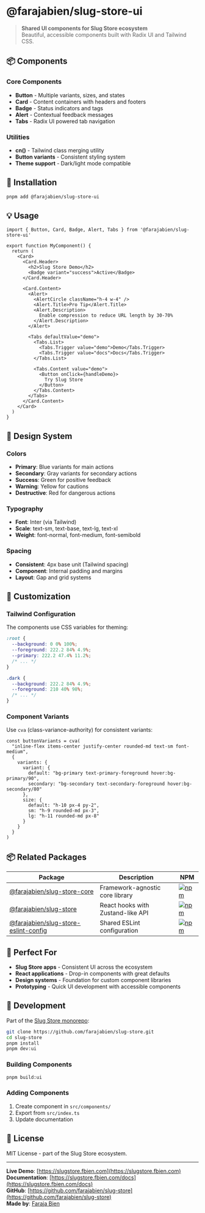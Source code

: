# @farajabien/slug-store-ui

> **Shared UI components for Slug Store ecosystem**  
> Beautiful, accessible components built with Radix UI and Tailwind CSS.

## 📦 Components

### Core Components
- **Button** - Multiple variants, sizes, and states
- **Card** - Content containers with headers and footers  
- **Badge** - Status indicators and tags
- **Alert** - Contextual feedback messages
- **Tabs** - Radix UI powered tab navigation

### Utilities
- **cn()** - Tailwind class merging utility
- **Button variants** - Consistent styling system
- **Theme support** - Dark/light mode compatible

## 🚀 Installation

```bash
pnpm add @farajabien/slug-store-ui
```

## 💡 Usage

```tsx
import { Button, Card, Badge, Alert, Tabs } from '@farajabien/slug-store-ui'

export function MyComponent() {
  return (
    <Card>
      <Card.Header>
        <h2>Slug Store Demo</h2>
        <Badge variant="success">Active</Badge>
      </Card.Header>
      
      <Card.Content>
        <Alert>
          <AlertCircle className="h-4 w-4" />
          <Alert.Title>Pro Tip</Alert.Title>
          <Alert.Description>
            Enable compression to reduce URL length by 30-70%
          </Alert.Description>
        </Alert>
        
        <Tabs defaultValue="demo">
          <Tabs.List>
            <Tabs.Trigger value="demo">Demo</Tabs.Trigger>
            <Tabs.Trigger value="docs">Docs</Tabs.Trigger>
          </Tabs.List>
          
          <Tabs.Content value="demo">
            <Button onClick={handleDemo}>
              Try Slug Store
            </Button>
          </Tabs.Content>
        </Tabs>
      </Card.Content>
    </Card>
  )
}
```

## 🎨 Design System

### Colors
- **Primary**: Blue variants for main actions
- **Secondary**: Gray variants for secondary actions  
- **Success**: Green for positive feedback
- **Warning**: Yellow for cautions
- **Destructive**: Red for dangerous actions

### Typography
- **Font**: Inter (via Tailwind)
- **Scale**: text-sm, text-base, text-lg, text-xl
- **Weight**: font-normal, font-medium, font-semibold

### Spacing
- **Consistent**: 4px base unit (Tailwind spacing)
- **Component**: Internal padding and margins
- **Layout**: Gap and grid systems

## 🔧 Customization

### Tailwind Configuration
The components use CSS variables for theming:

```css
:root {
  --background: 0 0% 100%;
  --foreground: 222.2 84% 4.9%;
  --primary: 222.2 47.4% 11.2%;
  /* ... */
}

.dark {
  --background: 222.2 84% 4.9%;
  --foreground: 210 40% 98%;
  /* ... */
}
```

### Component Variants
Use `cva` (class-variance-authority) for consistent variants:

```tsx
const buttonVariants = cva(
  "inline-flex items-center justify-center rounded-md text-sm font-medium",
  {
    variants: {
      variant: {
        default: "bg-primary text-primary-foreground hover:bg-primary/90",
        secondary: "bg-secondary text-secondary-foreground hover:bg-secondary/80"
      },
      size: {
        default: "h-10 px-4 py-2",
        sm: "h-9 rounded-md px-3",
        lg: "h-11 rounded-md px-8"
      }
    }
  }
)
```

## 📦 Related Packages

| Package | Description | NPM |
|---------|-------------|-----|
| [@farajabien/slug-store-core](https://www.npmjs.com/package/@farajabien/slug-store-core) | Framework-agnostic core library | [![npm](https://img.shields.io/npm/v/@farajabien/slug-store-core.svg)](https://www.npmjs.com/package/@farajabien/slug-store-core) |
| [@farajabien/slug-store](https://www.npmjs.com/package/@farajabien/slug-store) | React hooks with Zustand-like API | [![npm](https://img.shields.io/npm/v/@farajabien/slug-store.svg)](https://www.npmjs.com/package/@farajabien/slug-store) |
| [@farajabien/slug-store-eslint-config](https://www.npmjs.com/package/@farajabien/slug-store-eslint-config) | Shared ESLint configuration | [![npm](https://img.shields.io/npm/v/@farajabien/slug-store-eslint-config.svg)](https://www.npmjs.com/package/@farajabien/slug-store-eslint-config) |

## 🎯 Perfect For

- **Slug Store apps** - Consistent UI across the ecosystem
- **React applications** - Drop-in components with great defaults
- **Design systems** - Foundation for custom component libraries
- **Prototyping** - Quick UI development with accessible components

## 🤝 Development

Part of the [Slug Store monorepo](https://github.com/farajabien/slug-store):

```bash
git clone https://github.com/farajabien/slug-store.git
cd slug-store
pnpm install
pnpm dev:ui
```

### Building Components
```bash
pnpm build:ui
```

### Adding Components
1. Create component in `src/components/`
2. Export from `src/index.ts`
3. Update documentation

## 📄 License

MIT License - part of the Slug Store ecosystem.

---

**Live Demo**: [https://slugstore.fbien.com](https://slugstore.fbien.com)  
**Documentation**: [https://slugstore.fbien.com/docs](https://slugstore.fbien.com/docs)  
**GitHub**: [https://github.com/farajabien/slug-store](https://github.com/farajabien/slug-store)  
**Made by**: [Faraja Bien](https://github.com/farajabien) 
